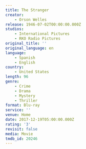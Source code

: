 ```yaml
---
title: The Stranger
creator:
    - Orson Welles
release: 1946-07-02T00:00:00.000Z
studios:
    - International Pictures
    - RKO Radio Pictures
original_title: ''
original_language: en
language:
    - Spanish
    - English
country:
    - United States
length: 96
genre:
    - Crime
    - Drama
    - Mystery
    - Thriller
format: Blu-ray
service: ''
venue: Home
date: 2017-12-19T05:00:00.000Z
rating: '3'
revisit: false
media: Movie
tmdb_id: 20246
---
```




